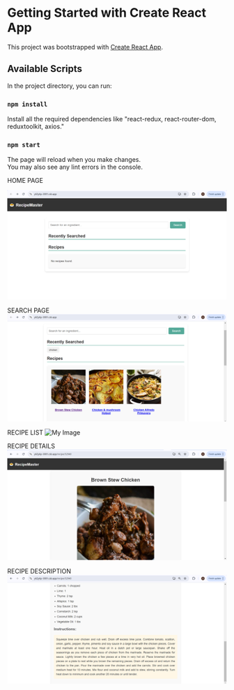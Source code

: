 # Getting Started with Create React App

This project was bootstrapped with [Create React App](https://github.com/facebook/create-react-app).

## Available Scripts

In the project directory, you can run:

### `npm install`

Install all the required dependencies like "react-redux, react-router-dom, reduxtoolkit, axios."

### `npm start`

The page will reload when you make changes.\
You may also see any lint errors in the console.

HOME PAGE

![My Image](public/HomePage.png)

SEARCH PAGE
![MY Image](public/SearchIng.png)

RECIPE LIST
![My Image](public/RecipeList.png)

RECIPE DETAILS
![My Image](public/RecipeDetails.png)

RECIPE DESCRIPTION 
![My Image](public/RecipeDes.png)
